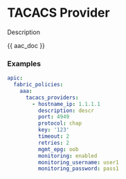 # TACACS Provider

Description

{{ aac_doc }}
### Examples

```yaml
apic:
  fabric_policies:
    aaa:
      tacacs_providers:
        - hostname_ip: 1.1.1.1
          description: descr
          port: 4949
          protocol: chap
          key: '123'
          timeout: 2
          retries: 2
          mgmt_epg: oob
          monitoring: enabled
          monitoring_username: user1
          monitoring_password: pass1
```
